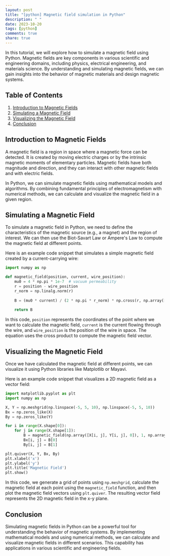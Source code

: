 ```yaml
---
layout: post
title: "[python] Magnetic field simulation in Python"
description: " "
date: 2023-10-20
tags: [python]
comments: true
share: true
---
```


In this tutorial, we will explore how to simulate a magnetic field using Python. Magnetic fields are key components in various scientific and engineering domains, including physics, electrical engineering, and materials science. By understanding and simulating magnetic fields, we can gain insights into the behavior of magnetic materials and design magnetic systems.

## Table of Contents
1. [Introduction to Magnetic Fields](#introduction-to-magnetic-fields)
2. [Simulating a Magnetic Field](#simulating-a-magnetic-field)
3. [Visualizing the Magnetic Field](#visualizing-the-magnetic-field)
4. [Conclusion](#conclusion)

## Introduction to Magnetic Fields

A magnetic field is a region in space where a magnetic force can be detected. It is created by moving electric charges or by the intrinsic magnetic moments of elementary particles. Magnetic fields have both magnitude and direction, and they can interact with other magnetic fields and with electric fields.

In Python, we can simulate magnetic fields using mathematical models and algorithms. By combining fundamental principles of electromagnetism with numerical methods, we can calculate and visualize the magnetic field in a given region.

## Simulating a Magnetic Field

To simulate a magnetic field in Python, we need to define the characteristics of the magnetic source (e.g., a magnet) and the region of interest. We can then use the Biot-Savart Law or Ampere's Law to compute the magnetic field at different points.

Here is an example code snippet that simulates a simple magnetic field created by a current-carrying wire:

```python
import numpy as np

def magnetic_field(position, current, wire_position):
    mu0 = 4 * np.pi * 1e-7  # vacuum permeability
    r = position - wire_position
    r_norm = np.linalg.norm(r)
    
    B = (mu0 * current) / (2 * np.pi * r_norm) * np.cross(r, np.array([0, 0, 1])) 
    
    return B
```

In this code, `position` represents the coordinates of the point where we want to calculate the magnetic field, `current` is the current flowing through the wire, and `wire_position` is the position of the wire in space. The equation uses the cross product to compute the magnetic field vector.

## Visualizing the Magnetic Field

Once we have calculated the magnetic field at different points, we can visualize it using Python libraries like Matplotlib or Mayavi.

Here is an example code snippet that visualizes a 2D magnetic field as a vector field:

```python
import matplotlib.pyplot as plt
import numpy as np

X, Y = np.meshgrid(np.linspace(-5, 5, 10), np.linspace(-5, 5, 10))
Bx = np.zeros_like(X)
By = np.zeros_like(Y)

for i in range(X.shape[0]):
    for j in range(X.shape[1]):
        B = magnetic_field(np.array([X[i, j], Y[i, j], 0]), 1, np.array([0, 0, 0]))
        Bx[i, j] = B[0]
        By[i, j] = B[1]

plt.quiver(X, Y, Bx, By)
plt.xlabel('x')
plt.ylabel('y')
plt.title('Magnetic Field')
plt.show()
```

In this code, we generate a grid of points using `np.meshgrid`, calculate the magnetic field at each point using the `magnetic_field` function, and then plot the magnetic field vectors using `plt.quiver`. The resulting vector field represents the 2D magnetic field in the x-y plane.

## Conclusion

Simulating magnetic fields in Python can be a powerful tool for understanding the behavior of magnetic systems. By implementing mathematical models and using numerical methods, we can calculate and visualize magnetic fields in different scenarios. This capability has applications in various scientific and engineering fields.